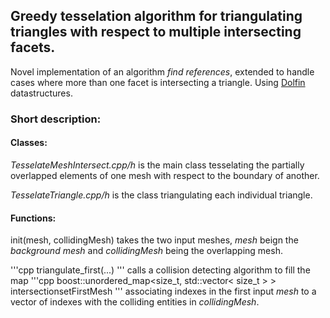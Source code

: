 ## Greedy tesselation algorithm for triangulating triangles with respect to multiple intersecting facets.

Novel implementation of an algorithm _find references_, extended to handle 
cases where more than one facet is intersecting a triangle. Using [Dolfin](https://bitbucket.org/fenics-project/dolfin) datastructures.

### Short description:

#### Classes:
_TesselateMeshIntersect.cpp/h_ is the main class tesselating the partially overlapped elements of one mesh with respect to the boundary of another.

_TesselateTriangle.cpp/h_ is the class triangulating each individual triangle.

#### Functions:

init(mesh, collidingMesh) takes the two input meshes, _mesh_ beign the _background mesh_ and _collidingMesh_ being the overlapping mesh.

'''cpp triangulate_first(...) ''' calls a collision detecting algorithm to fill the map
'''cpp
boost::unordered_map<size_t, std::vector< size_t > > intersectionsetFirstMesh
'''
associating indexes in the first input _mesh_ to a vector of indexes with the colliding entities in _collidingMesh_.


